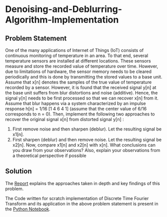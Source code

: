 # Denoising-and-Deblurring-Algorithm-Implementation
## Problem Statement

One of the many applications of Internet of Things (IoT) consists of continuous monitoring of temperature in an area. To that end, several temperature sensors are installed at different locations. These sensors measure and store the recorded value of temperature over time. However, due to limitations of hardware, the sensor memory needs to be cleared periodically and this is done by transmitting the stored values to a base unit. Assume that x[n] denotes the samples of the true value of temperature recorded by a sensor. However, it is found that the received signal y[n] at the base unit suffers from blur distortions and noise (additive). Hence, the signal y[n] needs to be first processed so that we can recover x[n] from it. Assume that blur
happens via a system characterized by an impulse response h[n] = 1/16 [1 4 6 4 1] (assume that the center value of 6/16 corresponds to n = 0). Then, implement the following two approaches to recover the original signal x[n] from distorted signal y[n] :

1. First remove noise and then sharpen (deblur). Let the resulting signal be x1[n].
2. First sharpen (deblur) and then remove noise. Let the resulting signal be x2[n].
Now, compare x1[n] and x2[n] with x[n]. What conclusions can you draw from your
observations? Also, explain your observations from a theoretical perspective if possible

## Solution 

The [Report](SNS_Programming_Assignment_Report.pdf) explains the approaches taken in depth and key findings of this problem.

The Code written for scratch implementation of Discrete Time Fourier Transform and its application in the above problem statement is present in the [Python Notebook](Programming&#32;Assignment.ipynb).
